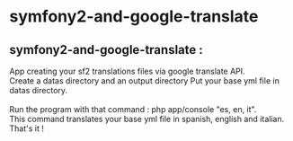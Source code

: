 symfony2-and-google-translate
=============================

<h2>symfony2-and-google-translate :</h2>
App creating your sf2 translations files via google translate API.
<br/>
Create a datas directory and an output directory
Put your base yml file in datas directory.<br/>
<br/>
Run the program with that command : php app/console "es, en, it".

<br/>
This command translates your base yml file in spanish, english and italian.
<br/>
That's it !
